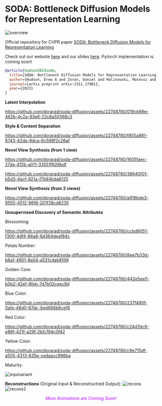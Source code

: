 # SODA: Bottleneck Diffusion Models for Representation Learning
![overview](https://github.com/dorarad/soda-diffusion/assets/22748780/af1c5cc7-4c67-4cef-b63b-9fa9522f2487)

Official repository for CVPR paper [SODA: Bottleneck Diffusion Models for Representation Learning](https://arxiv.org/abs/2311.17901)

Check out our website [here](https://soda-diffusion.github.io/) and our slides [here](https://docs.google.com/presentation/d/e/2PACX-1vT-mYtCGFleDmCbjhz1bPwADtJ9D2jY7r6ZaHxFFyjrzxVapnGT_H9MLITpKP_2ZBveS5lESME8wuLr/embed?start=true&amp;loop=true&amp;delayms=3000). Pytorch implementation is coming soon!

```bibtex
@article{hudson2023soda,
  title={SODA: Bottleneck Diffusion Models for Representation Learning},
  author={Hudson, Drew A and Zoran, Daniel and Malinowski, Mateusz and Lampinen, Andrew K and Jaegle, Andrew and McClelland, James L and Matthey, Loic and Hill, Felix and Lerchner, Alexander},
  journal={arXiv preprint arXiv:2311.17901},
  year={2023}
}
```





**Latent Interpolation**


https://github.com/dorarad/soda-diffusion/assets/22748780/019cb66e-462b-4c2a-93e6-22c8a50368c3



**Style & Content Separation**


https://github.com/dorarad/soda-diffusion/assets/22748780/f855a981-8743-42da-9dca-6c598f2c26af


**Novel View Synthesis (from 1 view)**


https://github.com/dorarad/soda-diffusion/assets/22748780/1605faec-27da-4f2b-a011-33551f926bdf



https://github.com/dorarad/soda-diffusion/assets/22748780/38640f01-b5d3-4acf-921a-f7b84bda6125



**Novel View Synthesis (from 2 views)**


https://github.com/dorarad/soda-diffusion/assets/22748780/a918bde3-9555-4512-96f8-201f38cd8235



**Unsupervised Discovery of Semantic Attributes**<br>
<p style="margin-top: 0.4em;">Blossoming:</p>


https://github.com/dorarad/soda-diffusion/assets/22748780/ccbd9051-f300-4df4-86a8-6d364deaf84c



<p style="margin-top: 0.4em;">Petals Number:</p>


https://github.com/dorarad/soda-diffusion/assets/22748780/8ee7b33d-b6a1-4901-8a54-a531cdab8199


<p style="margin-top: 0.4em;">Golden Core:</p>


https://github.com/dorarad/soda-diffusion/assets/22748780/442e5ee5-b0b2-42ef-8feb-7d7b02ceec9d


<p style="margin-top: 0.4em;">Blue Color:</p>


https://github.com/dorarad/soda-diffusion/assets/22748780/237f490f-0afe-48d0-87dc-6ed666b6cef8


<p style="margin-top: 0.4em;">Red Color:</p>


https://github.com/dorarad/soda-diffusion/assets/22748780/c24d7dc9-e86f-421f-a29f-2b1c194c0f42


<p style="margin-top: 0.4em;">Yellow Color:</p>


https://github.com/dorarad/soda-diffusion/assets/22748780/c9e715df-a505-4313-835e-cedaacc996ba



Maturity:

![equivariant](https://github.com/dorarad/soda-diffusion/assets/22748780/12b543da-15b3-48fd-bab1-c1dc97e7fa6f)


**Reconstructions** (Original Input & Reconstructred Output):
![recons](https://github.com/dorarad/soda-diffusion/assets/22748780/8e7f3719-0bdf-4822-b3c2-0383b61cd885)
![recons2](https://github.com/dorarad/soda-diffusion/assets/22748780/b37c8645-066f-4ea7-8f80-f549255be6ec)


<center style="font-style: italic; color: #b100ff; margin-top: 0.8em;">More Animations are Coming Soon!</center>


